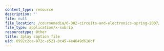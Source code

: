 ```yaml
---
content_type: resource
description: ''
file: null
file_location: /coursemedia/6-002-circuits-and-electronics-spring-2007/0992c2ca872ce5210c454e4649d618cf_2SwT6JnfCq8.srt
file_type: application/x-subrip
resourcetype: Other
title: 3play caption file
uid: 0992c2ca-872c-e521-0c45-4e4649d618cf
---
```

